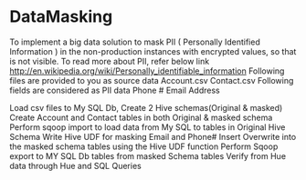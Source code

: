 # DataMasking
To implement a big data solution to
mask PII ( Personally Identified Information ) in the non-production instances with encrypted values, so
that is not visible.
To read more about PII, refer below link
http://en.wikipedia.org/wiki/Personally_identifiable_information
Following files are provided to you as source data
Account.csv
Contact.csv
Following fields are considered as PII data
Phone #
Email Address 

Load csv files to My SQL Db, Create 2 Hive schemas(Original & masked)
Create Account and
Contact tables in both
Original & masked
schema
Perform sqoop import to
load data from My SQL to
tables in Original Hive
Schema
Write Hive UDF for
masking Email and
Phone#
Insert Overwrite into the
masked schema tables
using the Hive UDF
function
Perform Sqoop export to
MY SQL Db tables from
masked Schema tables
Verify from Hue data
through Hue and SQL
Queries
